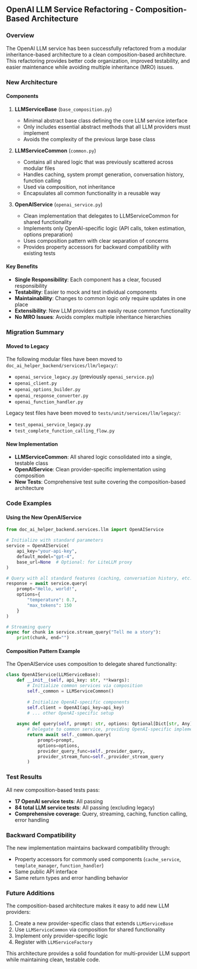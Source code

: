 ## OpenAI LLM Service Refactoring - Composition-Based Architecture

### Overview

The OpenAI LLM service has been successfully refactored from a modular inheritance-based architecture to a clean composition-based architecture. This refactoring provides better code organization, improved testability, and easier maintenance while avoiding multiple inheritance (MRO) issues.

### New Architecture

#### Components

1. **LLMServiceBase** (`base_composition.py`)
   - Minimal abstract base class defining the core LLM service interface
   - Only includes essential abstract methods that all LLM providers must implement
   - Avoids the complexity of the previous large base class

2. **LLMServiceCommon** (`common.py`) 
   - Contains all shared logic that was previously scattered across modular files
   - Handles caching, system prompt generation, conversation history, function calling
   - Used via composition, not inheritance
   - Encapsulates all common functionality in a reusable way

3. **OpenAIService** (`openai_service.py`)
   - Clean implementation that delegates to LLMServiceCommon for shared functionality
   - Implements only OpenAI-specific logic (API calls, token estimation, options preparation)
   - Uses composition pattern with clear separation of concerns
   - Provides property accessors for backward compatibility with existing tests

#### Key Benefits

- **Single Responsibility**: Each component has a clear, focused responsibility
- **Testability**: Easier to mock and test individual components
- **Maintainability**: Changes to common logic only require updates in one place
- **Extensibility**: New LLM providers can easily reuse common functionality
- **No MRO Issues**: Avoids complex multiple inheritance hierarchies

### Migration Summary

#### Moved to Legacy

The following modular files have been moved to `doc_ai_helper_backend/services/llm/legacy/`:
- `openai_service_legacy.py` (previously `openai_service.py`)
- `openai_client.py`
- `openai_options_builder.py` 
- `openai_response_converter.py`
- `openai_function_handler.py`

Legacy test files have been moved to `tests/unit/services/llm/legacy/`:
- `test_openai_service_legacy.py`
- `test_complete_function_calling_flow.py`

#### New Implementation

- **LLMServiceCommon**: All shared logic consolidated into a single, testable class
- **OpenAIService**: Clean provider-specific implementation using composition
- **New Tests**: Comprehensive test suite covering the composition-based architecture

### Code Examples

#### Using the New OpenAIService

```python
from doc_ai_helper_backend.services.llm import OpenAIService

# Initialize with standard parameters
service = OpenAIService(
    api_key="your-api-key",
    default_model="gpt-4",
    base_url=None  # Optional: for LiteLLM proxy
)

# Query with all standard features (caching, conversation history, etc.)
response = await service.query(
    prompt="Hello, world!",
    options={
        "temperature": 0.7,
        "max_tokens": 150
    }
)

# Streaming query
async for chunk in service.stream_query("Tell me a story"):
    print(chunk, end="")
```

#### Composition Pattern Example

The OpenAIService uses composition to delegate shared functionality:

```python
class OpenAIService(LLMServiceBase):
    def __init__(self, api_key: str, **kwargs):
        # Initialize common services via composition
        self._common = LLMServiceCommon()
        
        # Initialize OpenAI-specific components  
        self.client = OpenAI(api_key=api_key)
        # ... other OpenAI-specific setup
        
    async def query(self, prompt: str, options: Optional[Dict[str, Any]] = None) -> LLMResponse:
        # Delegate to common service, providing OpenAI-specific implementation
        return await self._common.query(
            prompt=prompt,
            options=options,
            provider_query_func=self._provider_query,
            provider_stream_func=self._provider_stream_query
        )
```

### Test Results

All new composition-based tests pass:
- **17 OpenAI service tests**: All passing
- **84 total LLM service tests**: All passing (excluding legacy)
- **Comprehensive coverage**: Query, streaming, caching, function calling, error handling

### Backward Compatibility

The new implementation maintains backward compatibility through:
- Property accessors for commonly used components (`cache_service`, `template_manager`, `function_handler`)
- Same public API interface
- Same return types and error handling behavior

### Future Additions

The composition-based architecture makes it easy to add new LLM providers:

1. Create a new provider-specific class that extends `LLMServiceBase`
2. Use `LLMServiceCommon` via composition for shared functionality
3. Implement only provider-specific logic
4. Register with `LLMServiceFactory`

This architecture provides a solid foundation for multi-provider LLM support while maintaining clean, testable code.
